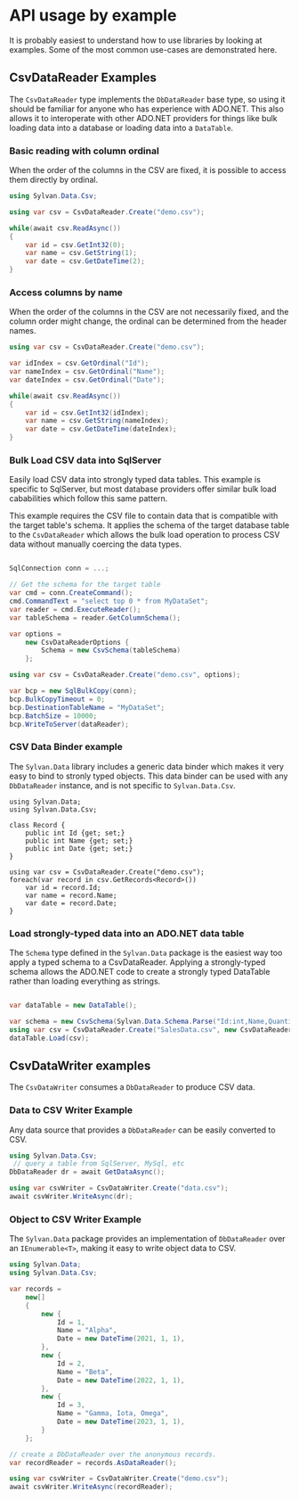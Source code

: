 # API usage by example

It is probably easiest to understand how to use libraries by looking at examples. 
Some of the most common use-cases are demonstrated here.

## CsvDataReader Examples

The `CsvDataReader` type implements the `DbDataReader` base type, so using it should be familiar for anyone who
has experience with ADO.NET. This also allows it to interoperate with other ADO.NET providers for things 
like bulk loading data into a database or loading data into a `DataTable`.

### Basic reading with column ordinal

When the order of the columns in the CSV are fixed, it is possible to access them directly by ordinal.

```C#
using Sylvan.Data.Csv;

using var csv = CsvDataReader.Create("demo.csv");

while(await csv.ReadAsync()) 
{
    var id = csv.GetInt32(0);
    var name = csv.GetString(1);
    var date = csv.GetDateTime(2);
}
```

### Access columns by name

When the order of the columns in the CSV are not necessarily fixed, and the column order might change,
the ordinal can be determined from the header names.

```C#
using var csv = CsvDataReader.Create("demo.csv");

var idIndex = csv.GetOrdinal("Id");
var nameIndex = csv.GetOrdinal("Name");
var dateIndex = csv.GetOrdinal("Date");

while(await csv.ReadAsync()) 
{
    var id = csv.GetInt32(idIndex);
    var name = csv.GetString(nameIndex);
    var date = csv.GetDateTime(dateIndex);
}
```

### Bulk Load CSV data into SqlServer

Easily load CSV data into strongly typed data tables.
This example is specific to SqlServer, but most database providers offer
similar bulk load cababilities which follow this same pattern.

This example requires the CSV file to contain data that is compatible with
the target table's schema. It applies the schema of the target database table
to the `CsvDataReader` which allows the bulk load operation to
process CSV data without manually coercing the data types.

```C#

SqlConnection conn = ...;

// Get the schema for the target table
var cmd = conn.CreateCommand();
cmd.CommandText = "select top 0 * from MyDataSet";
var reader = cmd.ExecuteReader();
var tableSchema = reader.GetColumnSchema();

var options = 
    new CsvDataReaderOptions { 
        Schema = new CsvSchema(tableSchema)
    };

using var csv = CsvDataReader.Create("demo.csv", options);

var bcp = new SqlBulkCopy(conn);
bcp.BulkCopyTimeout = 0;
bcp.DestinationTableName = "MyDataSet";
bcp.BatchSize = 10000;
bcp.WriteToServer(dataReader);
```

### CSV Data Binder example

The `Sylvan.Data` library includes a generic data binder which makes it 
very easy to bind to stronly typed objects. This data binder can be used
with any `DbDataReader` instance, and is not specific to `Sylvan.Data.Csv`.

```
using Sylvan.Data;
using Sylvan.Data.Csv;

class Record {
    public int Id {get; set;}
    public int Name {get; set;}
    public int Date {get; set;}
}

using var csv = CsvDataReader.Create("demo.csv");
foreach(var record in csv.GetRecords<Record>())
    var id = record.Id;
    var name = record.Name;
    var date = record.Date;
}
```

### Load strongly-typed data into an ADO.NET data table

The `Schema` type defined in the `Sylvan.Data` package is the easiest way
too apply a typed schema to a CsvDataReader. Applying a strongly-typed schema
allows the ADO.NET code to create a strongly typed DataTable rather than
loading everything as strings.

```C#

var dataTable = new DataTable();

var schema = new CsvSchema(Sylvan.Data.Schema.Parse("Id:int,Name,Quantity:int,SalePrice:decimal"));
using var csv = CsvDataReader.Create("SalesData.csv", new CsvDataReaderOptions { Schema = schema});
dataTable.Load(csv);
```


## CsvDataWriter examples

The `CsvDataWriter` consumes a `DbDataReader` to produce CSV data.

### Data to CSV Writer Example

Any data source that provides a `DbDataReader` can be easily converted to CSV.

```C#
using Sylvan.Data.Csv;
 // query a table from SqlServer, MySql, etc
DbDataReader dr = await GetDataAsync();

using var csvWriter = CsvDataWriter.Create("data.csv");
await csvWriter.WriteAsync(dr);
```

### Object to CSV Writer Example

The `Sylvan.Data` package provides an implementation of `DbDataReader` over
an `IEnumerable<T>`, making it easy to write object data to CSV.

```C#
using Sylvan.Data;
using Sylvan.Data.Csv;

var records = 
	new[]
	{
		new { 
			Id = 1, 
			Name = "Alpha", 
			Date = new DateTime(2021, 1, 1),
		},
		new { 
			Id = 2,
			Name = "Beta", 
			Date = new DateTime(2022, 1, 1),
		},
		new {
			Id = 3,
			Name = "Gamma, Iota, Omega",
			Date = new DateTime(2023, 1, 1),
		}
	};

// create a DbDataReader over the anonymous records.
var recordReader = records.AsDataReader();

using var csvWriter = CsvDataWriter.Create("demo.csv");
await csvWriter.WriteAsync(recordReader);
```

